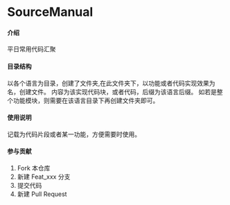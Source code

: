# SourceManual

#### 介绍
平日常用代码汇聚

#### 目录结构
以各个语言为目录，创建了文件夹,在此文件夹下，以功能或者代码实现效果为名，创建文件。
内容为该实现代码块，或者代码，后缀为该语言后缀。
如若是整个功能模块，则需要在该语言目录下再创建文件夹即可。


#### 使用说明

记载为代码片段或者某一功能，方便需要时使用。

#### 参与贡献

1.  Fork 本仓库
2.  新建 Feat_xxx 分支
3.  提交代码
4.  新建 Pull Request


